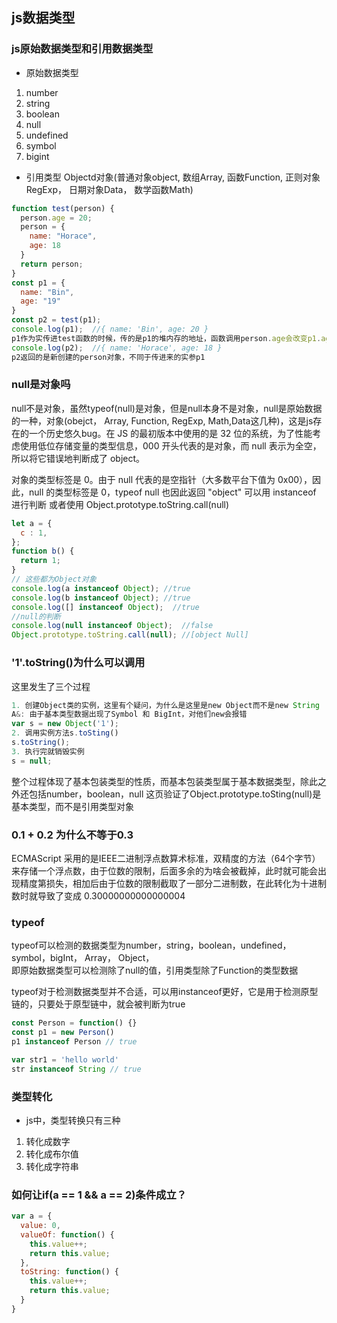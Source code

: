 ## js数据类型

### js原始数据类型和引用数据类型
- 原始数据类型
1. number
2. string
3. boolean
4. null
5. undefined
6. symbol
7. bigint
- 引用类型
Objectd对象(普通对象object, 数组Array, 函数Function, 正则对象RegExp， 日期对象Data， 数学函数Math)
```js
function test(person) {
  person.age = 20;
  person = {
    name: "Horace",
    age: 18
  }
  return person;
} 
const p1 = {
  name: "Bin",
  age: "19"
}
const p2 = test(p1);
console.log(p1);  //{ name: 'Bin', age: 20 }
p1作为实传进test函数的时候，传的是p1的堆内存的地址，函数调用person.age会改变p1.age的值
console.log(p2);  //{ name: 'Horace', age: 18 }
p2返回的是新创建的person对象，不同于传进来的实参p1
```
### null是对象吗
null不是对象，虽然typeof(null)是对象，但是null本身不是对象，null是原始数据的一种，对象(obejct， Array, Function, RegExp, Math,Data这几种)，这是js存在的一个历史悠久bug。在 JS 的最初版本中使用的是 32 位的系统，为了性能考虑使用低位存储变量的类型信息，000 开头代表的是对象，而 null 表示为全空，所以将它错误地判断成了 object。

对象的类型标签是 0。由于 null 代表的是空指针（大多数平台下值为 0x00），因此，null 的类型标签是 0，typeof null 也因此返回 "object"
可以用 instanceof 进行判断 或者使用 Object.prototype.toString.call(null)
```js
let a = {
  c : 1,
};
function b() {
  return 1;
}
// 这些都为Object对象
console.log(a instanceof Object); //true
console.log(b instanceof Object); //true
console.log([] instanceof Object);  //true
//null的判断
console.log(null instanceof Object);  //false
Object.prototype.toString.call(null); //[object Null]
```

### '1'.toString()为什么可以调用
这里发生了三个过程
```js
1. 创建Object类的实例，这里有个疑问，为什么是这里是new Object而不是new String
A&: 由于基本类型数据出现了Symbol 和 BigInt，对他们new会报错
var s = new Object('1'); 
2. 调用实例方法s.toSting()
s.toString();
3. 执行完就销毁实例
s = null;
```
整个过程体现了基本包装类型的性质，而基本包装类型属于基本数据类型，除此之外还包括number，boolean，null
这页验证了Object.prototype.toSting(null)是基本类型，而不是引用类型对象

### 0.1 + 0.2 为什么不等于0.3
ECMAScript 采用的是IEEE二进制浮点数算术标准，双精度的方法（64个字节）来存储一个浮点数，由于位数的限制，后面多余的为啥会被截掉，此时就可能会出现精度第损失，相加后由于位数的限制截取了一部分二进制数，在此转化为十进制数时就导致了变成
0.30000000000000004

### typeof
typeof可以检测的数据类型为number，string，boolean，undefined，symbol，bigInt，   Array， Object，  
即原始数据类型可以检测除了null的值，引用类型除了Function的类型数据

typeof对于检测数据类型并不合适，可以用instanceof更好，它是用于检测原型链的，只要处于原型链中，就会被判断为true
```js
const Person = function() {}
const p1 = new Person()
p1 instanceof Person // true

var str1 = 'hello world'
str instanceof String // true
```

### 类型转化
- js中，类型转换只有三种
1. 转化成数字
2. 转化成布尔值 
3. 转化成字符串

### 如何让if(a == 1 && a == 2)条件成立？
```js
var a = {
  value: 0,
  valueOf: function() {
    this.value++;
    return this.value;
  },
  toString: function() {
    this.value++;
    return this.value;
  }
}
```

